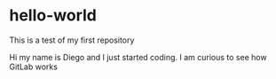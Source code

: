 # hello-world
This is a test of my first repository

Hi my name is Diego and I just started coding.
I am curious to see how GitLab works
